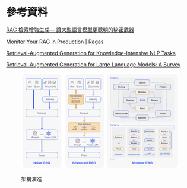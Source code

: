 # 參考資料

[RAG 檢索增強生成— 讓大型語言模型更聰明的秘密武器](https://blog.infuseai.io/rag-retrieval-augmented-generation-introduction-a5854cb6393e)

[Monitor Your RAG in Production | Ragas](https://docs.ragas.io/en/stable/getstarted/monitoring.html)

[Retrieval-Augmented Generation for Knowledge-Intensive NLP Tasks](https://arxiv.org/abs/2005.11401)

[Retrieval-Augmented Generation for Large Language Models: A Survey](https://arxiv.org/abs/2312.10997)



<figure><img src="../.gitbook/assets/image (27).png" alt=""><figcaption><p>架構演進</p></figcaption></figure>
